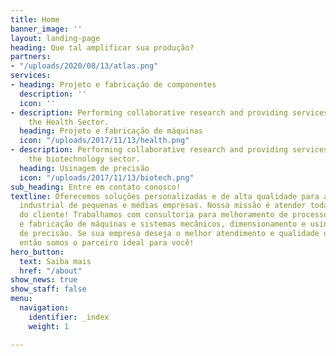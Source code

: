 ```yaml
---
title: Home
banner_image: ''
layout: landing-page
heading: Que tal amplificar sua produção?
partners:
- "/uploads/2020/08/13/atlas.png"
services:
- heading: Projeto e fabricação de componentes
  description: ''
  icon: ''
- description: Performing collaborative research and providing services to support
    the Health Sector.
  heading: Projeto e fabricação de máquinas
  icon: "/uploads/2017/11/13/health.png"
- description: Performing collaborative research and providing services to support
    the biotechnology sector.
  heading: Usinagem de precisão
  icon: "/uploads/2017/11/13/biotech.png"
sub_heading: Entre em contato conosco!
textline: Oferecemos soluções personalizadas e de alta qualidade para a realidade
  industrial de pequenas e médias empresas. Nossa missão é atender todas as expectativas
  do cliente! Trabalhamos com consultoria para melhoramento de processos, adequação
  e fabricação de máquinas e sistemas mecânicos, dimensionamento e usinagem de componentes
  de precisão. Se sua empresa deseja o melhor atendimento e qualidade de produto,
  então somos o parceiro ideal para você!
hero_button:
  text: Saiba mais
  href: "/about"
show_news: true
show_staff: false
menu:
  navigation:
    identifier: _index
    weight: 1

---
```

